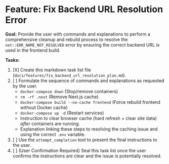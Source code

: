 # Feature: Fix Backend URL Resolution Error

**Goal:** Provide the user with commands and explanations to perform a comprehensive cleanup and rebuild process to resolve the `net::ERR_NAME_NOT_RESOLVED` error by ensuring the correct backend URL is used in the frontend build.

**Tasks:**

1.  [X] Create this markdown task list file (`docs/features/fix_backend_url_resolution_plan.md`).
2.  [ ] Formulate the sequence of commands and explanations as requested by the user.
    *   `docker-compose down` (Stop/remove containers)
    *   `rm -rf .next` (Remove Next.js cache)
    *   `docker-compose build --no-cache frontend` (Force rebuild frontend without Docker cache)
    *   `docker-compose up -d` (Restart services)
    *   Instruction to clear browser cache (hard refresh + clear site data) *after* containers are running.
    *   Explanation linking these steps to resolving the caching issue and using the correct `.env` variable.
3.  [ ] Use the `attempt_completion` tool to present the final instructions to the user.
4.  [ ] (User Confirmation Required) Seal this task list once the user confirms the instructions are clear and the issue is potentially resolved.